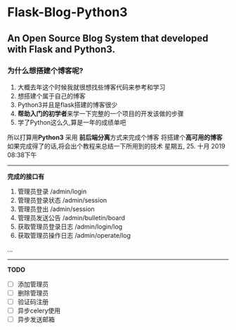 # Flask-Blog-Python3
An Open Source Blog System that developed with Flask and Python3.
---
### 为什么想搭建个博客呢?
1. 大概去年这个时候我就很想找些博客代码来参考和学习
2. 想搭建个属于自己的博客
3. Python3并且是flask搭建的博客很少
4. **帮助入门的初学者**来学一下完整的一个项目的开发该做的步骤
5. 学了Python这么久,算是一年的成绩单吧

所以打算用**Python3** 采用 **前后端分离**方式来完成个博客
将搭建个**高可用的博客**
如果完成得了的话,将会出个教程来总结一下所用到的技术
星期五, 25. 十月 2019 08:38下午 
*****
**完成的接口有**
1. 管理员登录  /admin/login
2. 管理员登录状态  /admin/session
3. 管理员登出  /admin/session
4. 管理员发送公告  /admin/bulletin/board
5. 获取管理员登录日志  /admin/login/log
6. 获取管理员操作日志 /admin/operate/log

...

---
**TODO**

- [ ] 添加管理员
- [ ] 删除管理员
- [ ] 验证码注册
- [ ] 异步celery使用
- [ ] 异步发送邮箱
